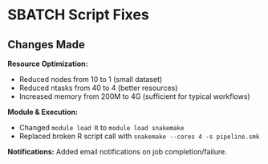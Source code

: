 # SBATCH Script Fixes

## Changes Made

**Resource Optimization:**
- Reduced nodes from 10 to 1 (small dataset)
- Reduced ntasks from 40 to 4 (better resources)  
- Increased memory from 200M to 4G (sufficient for typical workflows)

**Module & Execution:**
- Changed `module load R` to `module load snakemake`
- Replaced broken R script call with `snakemake --cores 4 -s pipeline.smk`

**Notifications:**
Added email notifications on job completion/failure.

